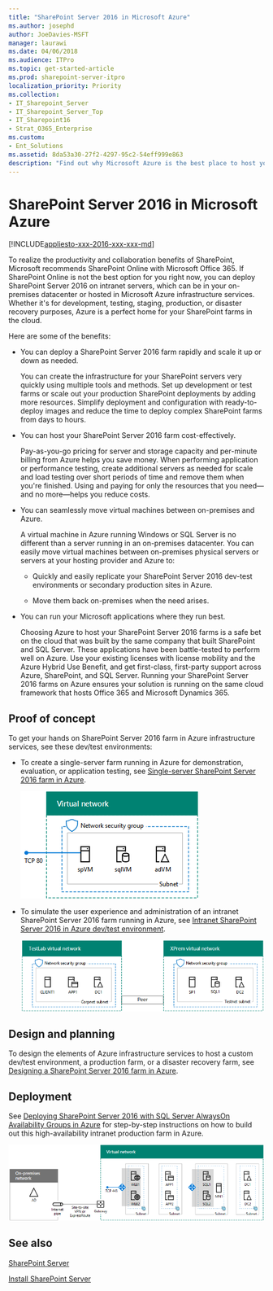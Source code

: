 ```yaml
---
title: "SharePoint Server 2016 in Microsoft Azure"
ms.author: josephd
author: JoeDavies-MSFT
manager: laurawi
ms.date: 04/06/2018
ms.audience: ITPro
ms.topic: get-started-article
ms.prod: sharepoint-server-itpro
localization_priority: Priority
ms.collection:
- IT_Sharepoint_Server
- IT_Sharepoint_Server_Top
- IT_Sharepoint16
- Strat_O365_Enterprise
ms.custom:
- Ent_Solutions
ms.assetid: 8da53a30-27f2-4297-95c2-54eff999e863
description: "Find out why Microsoft Azure is the best place to host your SharePoint Server 2016 farms in the cloud."
---
```


# SharePoint Server 2016 in Microsoft Azure

[!INCLUDE[appliesto-xxx-2016-xxx-xxx-md](../includes/appliesto-xxx-2016-xxx-xxx-md.md)]  
  
To realize the productivity and collaboration benefits of SharePoint, Microsoft recommends SharePoint Online with Microsoft Office 365. If SharePoint Online is not the best option for you right now, you can deploy SharePoint Server 2016 on intranet servers, which can be in your on-premises datacenter or hosted in Microsoft Azure infrastructure services. Whether it's for development, testing, staging, production, or disaster recovery purposes, Azure is a perfect home for your SharePoint farms in the cloud.
  
Here are some of the benefits:
  
- You can deploy a SharePoint Server 2016 farm rapidly and scale it up or down as needed.
    
    You can create the infrastructure for your SharePoint servers very quickly using multiple tools and methods. Set up development or test farms or scale out your production SharePoint deployments by adding more resources. Simplify deployment and configuration with ready-to-deploy images and reduce the time to deploy complex SharePoint farms from days to hours.
    
- You can host your SharePoint Server 2016 farm cost-effectively.
    
    Pay-as-you-go pricing for server and storage capacity and per-minute billing from Azure helps you save money. When performing application or performance testing, create additional servers as needed for scale and load testing over short periods of time and remove them when you're finished. Using and paying for only the resources that you need—and no more—helps you reduce costs.
    
- You can seamlessly move virtual machines between on-premises and Azure.
    
    A virtual machine in Azure running Windows or SQL Server is no different than a server running in an on-premises datacenter. You can easily move virtual machines between on-premises physical servers or servers at your hosting provider and Azure to:
    
  - Quickly and easily replicate your SharePoint Server 2016 dev-test environments or secondary production sites in Azure.
    
  - Move them back on-premises when the need arises.
    
- You can run your Microsoft applications where they run best.
    
    Choosing Azure to host your SharePoint Server 2016 farms is a safe bet on the cloud that was built by the same company that built SharePoint and SQL Server. These applications have been battle-tested to perform well on Azure. Use your existing licenses with license mobility and the Azure Hybrid Use Benefit, and get first-class, first-party support across Azure, SharePoint, and SQL Server. Running your SharePoint Server 2016 farms on Azure ensures your solution is running on the same cloud framework that hosts Office 365 and Microsoft Dynamics 365.
    
## Proof of concept

To get your hands on SharePoint Server 2016 farm in Azure infrastructure services, see these dev/test environments:
  
- To create a single-server farm running in Azure for demonstration, evaluation, or application testing, see [Single-server SharePoint Server 2016 farm in Azure](sharepoint-server-2016-dev-test-environment-in-azure.md).
    
     ![The completed SharePoint 2016 dev/test farm in Azure infrastructure services](../media/42778e43-80a3-4600-81de-ef1aaecd698f.png)
  
- To simulate the user experience and administration of an intranet SharePoint Server 2016 farm running in Azure, see [Intranet SharePoint Server 2016 in Azure dev/test environment](intranet-sharepoint-server-2016-in-azure-dev-test-environment.md).
    
     ![The SharePoint Server 2016 intranet farm dev/test environment](../media/7e82e324-3166-483b-acf7-d0c72ecbd5eb.png)
  
## Design and planning

 To design the elements of Azure infrastructure services to host a custom dev/test environment, a production farm, or a disaster recovery farm, see [Designing a SharePoint Server 2016 farm in Azure](designing-a-sharepoint-server-2016-farm-in-azure.md).
  
## Deployment

See [Deploying SharePoint Server 2016 with SQL Server AlwaysOn Availability Groups in Azure](deploying-sharepoint-server-2016-with-sql-server-alwayson-availability-groups-in.md) for step-by-step instructions on how to build out this high-availability intranet production farm in Azure. 
  
![Phase 4 of the SharePoint Server 2016 highly-available farm in Azure with SharePoint servers](../media/8f421518-773f-4b4d-8084-005d8a50c38e.png)
  
## See also

[SharePoint Server](../sharepoint-server.md)
  
[Install SharePoint Server](../install/install.md)

